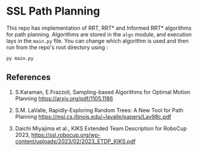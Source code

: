 # SSL Path Planning

This repo has implementation of RRT,
RRT* and Informed RRT* algorithms for path planning.
Algorithms are stored in the `algs` module, and execution
lays in the `main.py` file. You can change which algorithm is used
and then run from the repo's root directory using :

```bash
py main.py
```

## References
1. S.Karaman, E.Frazzoli, Sampling-based Algorithms for Optimal Motion Planning 
https://arxiv.org/pdf/1105.1186

2. S.M. LaValle, Rapidly-Exploring Random Trees: A New Tool for Path Planning
https://msl.cs.illinois.edu/~lavalle/papers/Lav98c.pdf

3. Daichi Miyajima et al., KIKS Extended Team Description
for RoboCup 2023, https://ssl.robocup.org/wp-content/uploads/2023/02/2023_ETDP_KIKS.pdf